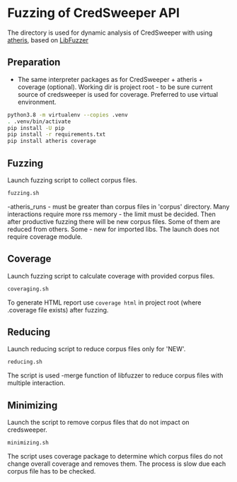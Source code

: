 # Fuzzing of CredSweeper API

The directory is used for dynamic analysis of CredSweeper with using [atheris](https://github.com/google/atheris),
based on [LibFuzzer](https://llvm.org/docs/LibFuzzer.html#options)


## Preparation

- The same interpreter packages as for CredSweeper + atheris + coverage (optional).
Working dir is project root - to be sure current source of credsweeper is used for coverage.
Preferred to use virtual environment.

```bash
python3.8 -m virtualenv --copies .venv
. .venv/bin/activate
pip install -U pip
pip install -r requirements.txt
pip install atheris coverage
```


## Fuzzing

Launch fuzzing script to collect corpus files. 
```bash
fuzzing.sh
```
-atheris_runs - must be greater than corpus files in 'corpus' directory.
Many interactions require more rss memory - the limit must be decided.
Then after productive fuzzing there will be new corpus files.
Some of them are reduced from others. Some - new for imported libs.
The launch does not require coverage module.


## Coverage

Launch fuzzing script to calculate coverage with provided corpus files. 
```bash
coveraging.sh
```
To generate HTML report use ```coverage html``` in project root (where .coverage file exists) after fuzzing.


## Reducing

Launch reducing script to reduce corpus files only for 'NEW'. 
```bash
reducing.sh
```
The script is used -merge function of libfuzzer to reduce corpus files with multiple interaction.


## Minimizing

Launch the script to remove corpus files that do not impact on credsweeper. 
```bash
minimizing.sh
```
The script uses coverage package to determine which corpus files do not change overall coverage and removes them.
The process is slow due each corpus file has to be checked. 
